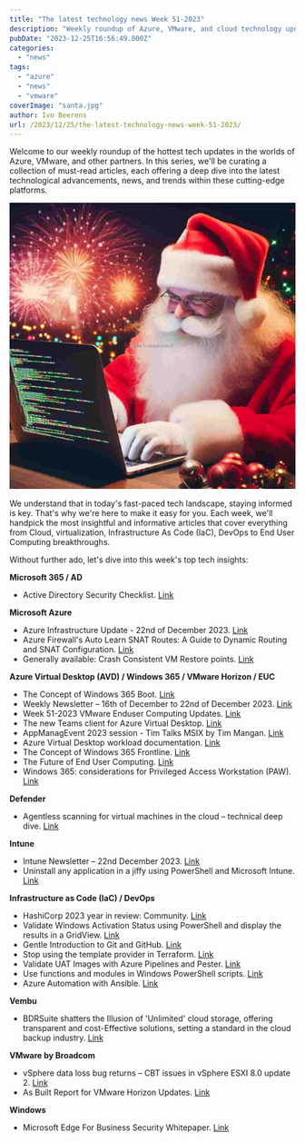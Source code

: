 ```yaml
---
title: "The latest technology news Week 51-2023"
description: "Weekly roundup of Azure, VMware, and cloud technology updates for the last week of 2023."
pubDate: "2023-12-25T16:56:49.000Z"
categories: 
  - "news"
tags: 
  - "azure"
  - "news"
  - "vmware"
coverImage: "santa.jpg"
author: Ivo Beerens
url: /2023/12/25/the-latest-technology-news-week-51-2023/
---
```


Welcome to our weekly roundup of the hottest tech updates in the worlds of Azure, VMware, and other partners. In this series, we'll be curating a collection of must-read articles, each offering a deep dive into the latest technological advancements, news, and trends within these cutting-edge platforms.

![newsletter](images/santa.jpg)

We understand that in today's fast-paced tech landscape, staying informed is key. That's why we're here to make it easy for you. Each week, we'll handpick the most insightful and informative articles that cover everything from Cloud, virtualization, Infrastructure As Code (IaC), DevOps to End User Computing breakthroughs.

Without further ado, let's dive into this week's top tech insights:

**Microsoft 365 / AD**

- Active Directory Security Checklist. [Link](https://www.linkedin.com/feed/update/urn:li:activity:7144924168881340418/?updateEntityUrn=urn%3Ali%3Afs_updateV2%3A%28urn%3Ali%3Aactivity%3A7144924168881340418%2CFEED_DETAIL%2CEMPTY%2CDEFAULT%2Cfalse%29)

**Microsoft Azure**

- Azure Infrastructure Update - 22nd of December 2023. [Link](https://youtu.be/RoaMzaYP84U?si=pNTzRGV7_WG8NR2Q)
- Azure Firewall's Auto Learn SNAT Routes: A Guide to Dynamic Routing and SNAT Configuration. [Link](https://techcommunity.microsoft.com/t5/azure-network-security-blog/azure-firewall-s-auto-learn-snat-routes-a-guide-to-dynamic/ba-p/4014744)
- Generally available: Crash Consistent VM Restore points. [Link](https://azure.microsoft.com/en-us/updates/generally-available-crash-consistent-vm-restore-points/)

**Azure Virtual Desktop (AVD) / Windows 365 / VMware Horizon / EUC**

- The Concept of Windows 365 Boot. [Link](https://blog.mindcore.dk/2023/12/the-concept-of-windows-365-boot/)
- Weekly Newsletter – 16th of December to 22nd of December 2023. [Link](https://w365community.com/weekly-newsletter-16th-of-december-to-22nd-of-december-2023)
- Week 51-2023 VMware Enduser Computing Updates. [Link](https://juliuslienemann.wordpress.com/2023/12/22/week-51-2023-vmware-enduser-computing-updates/)
- The new Teams client for Azure Virtual Desktop. [Link](https://cloudexperts.community/the-new-teams-client-for-azure-virtual-desktop/)
- AppManagEvent 2023 session - Tim Talks MSIX by Tim Mangan. [Link](https://youtu.be/N7S_5J94Ej8?si=1Q12XsLGl9fzZZ48)
- Azure Virtual Desktop workload documentation. [Link](https://learn.microsoft.com/en-us/azure/well-architected/azure-virtual-desktop/)
- The Concept of Windows 365 Frontline. [Link](https://blog.mindcore.dk/2023/12/the-concept-of-windows-365-frontline/)
- The Future of End User Computing. [Link](https://youtu.be/q5YyqSwcprk?si=qu7P9qmGGfQunuaH)
- Windows 365: considerations for Privileged Access Workstation (PAW). [Link](https://oceanleaf.ch/windows-365-paw/)

**Defender**

- Agentless scanning for virtual machines in the cloud – technical deep dive. [Link](https://techcommunity.microsoft.com/t5/microsoft-defender-for-cloud/agentless-scanning-for-virtual-machines-in-the-cloud-technical/ba-p/4012256)

**Intune**

- Intune Newsletter – 22nd December 2023. [Link](https://andrewstaylor.com/2023/12/22/intune-newsletter-22nd-december-2023/)
- Uninstall any application in a jiffy using PowerShell and Microsoft Intune. [Link](https://www.imab.dk/uninstall-any-application-in-a-jiffy-using-powershell-and-microsoft-intune/)

**Infrastructure as Code (IaC) / DevOps**

- HashiCorp 2023 year in review: Community. [Link](https://www.hashicorp.com/blog/hashicorp-2023-year-in-review-community)
- Validate Windows Activation Status using PowerShell and display the results in a GridView. [Link](https://everything-powershell.com/powershell-get-the-activation-status-of-all-server-in-a-list-and-show-it-in-a-grid/#)
- Gentle Introduction to Git and GitHub. [Link](https://lnkd.in/gFxGXcaa)
- Stop using the template provider in Terraform. [Link](https://www.youtube.com/shorts/G3idzmIPKEk)
- Validate UAT Images with Azure Pipelines and Pester. [Link](https://stealthpuppy.com/vdi-uat-testing-azure-pipelines/)
- Use functions and modules in Windows PowerShell scripts. [Link](https://learn.microsoft.com/en-us/training/modules/use-functions-modules-windows-powershell-scripts/)
- Azure Automation with Ansible. [Link](https://mycloudrevolution.com/en/2023/12/19/azure-automation-with-ansible/)

**Vembu**

- BDRSuite shatters the Illusion of 'Unlimited' cloud storage, offering transparent and cost-Effective solutions, setting a standard in the cloud backup industry. [Link](https://www.bdrsuite.com/blog/unraveling-the-myth-of-unlimited-cloud-storage-the-marketing-mirage-hidden-limitations-and-bdrsuites-transparent-approach/)

**VMware by Broadcom**

- vSphere data loss bug returns – CBT issues in vSphere ESXI 8.0 update 2. [Link](https://veducate.co.uk/vsphere-esxi-8-0u2-cbt-data-loss/)
- As Built Report for VMware Horizon Updates. [Link](https://childebrandt42.blog/2023/12/20/as-built-report-for-vmware-horizon-updates/)

**Windows**

- Microsoft Edge For Business Security Whitepaper. [Link](https://edgestatic.azureedge.net/shared/cms/pdfs/Microsoft_Edge_Security_Whitepaper_v2.pdf)
